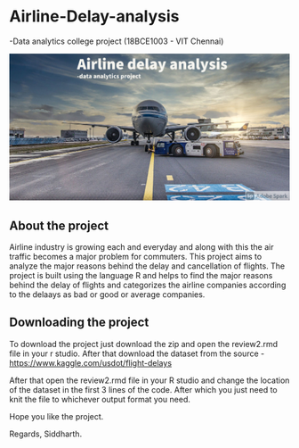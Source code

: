# Airline-Delay-analysis
-Data analytics college project (18BCE1003 - VIT Chennai)

![alt text](https://raw.githubusercontent.com/DiligentCoder-20022001/Airline-Delay-analysis/main/My%20Post%20(11).jpg)

## About the project
Airline industry is growing each and everyday and along with this the air traffic becomes a major problem for commuters. This project aims to analyze the major reasons behind the delay and cancellation of flights. The project is built using the language R and helps to find the major reasons behind the delay of flights and categorizes the airline companies according to the delaays as bad or good or average companies. 

## Downloading the project
To download the project just download the zip and open the review2.rmd file in your r studio. After that download the dataset from the source - 
https://www.kaggle.com/usdot/flight-delays

After that open the review2.rmd file in your R studio and change the location of the dataset in the first 3 lines of the code. After which you just need to knit the file to whichever output format you need. 

Hope you like the project. 

Regards,
Siddharth.
